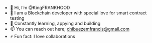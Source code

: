 - 👋 Hi, I’m @KingFRANKHOOD
- 👀 I am a Blockchain developer with special love for smart contract testing
- 💞️ Constantly learning, appying and building 
- 📫 You can reach out here; chibuezemfrancis@gmail.com
- ⚡ Fun fact: I love collaborations

<!---
KingFRANKHOOD/KingFRANKHOOD is a ✨ special ✨ repository because its `README.md` (this file) appears on your GitHub profile.
You can click the Preview link to take a look at your changes.
--->
